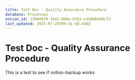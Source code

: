 ```yaml
---
title: Test Doc - Quality Assurance Procedure
database: Processes
notion_id: 23880979-7b42-800a-87b2-e160db9d0cf3
last_updated: 2025-07-25T09:41:58.649Z
---
```


# Test Doc - Quality Assurance Procedure


This is a test to see if notion-backup works

